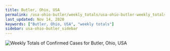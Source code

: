 ```yaml
---
title: Butler, Ohio, USA
permalink: /usa-ohio-butler/weekly_totals/usa-ohio-butler-weekly_totals.html
last_updated: Nov 14, 2020
keywords: ["Butler, Ohio, USA", "weekly totals"]
sidebar: usa-ohio-butler_sidebar
---
```


![Weekly Totals of Confirmed Cases for Butler, Ohio, USA](/covid_tracker/images/graphs/usa-ohio-butler-weekly_totals_graph.png)

